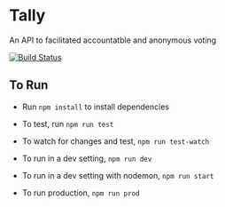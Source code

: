 # Tally
An API to facilitated accountatble and anonymous voting

[![Build Status](https://travis-ci.com/siegelty/Tally.svg?branch=master)](https://travis-ci.com/siegelty/Tally)

## To Run
* Run `npm install` to install dependencies

* To test, run `npm run test`
* To watch for changes and test, `npm run test-watch`
* To run in a dev setting, `npm run dev`
* To run in a dev setting with nodemon, `npm run start`
* To run production, `npm run prod`


